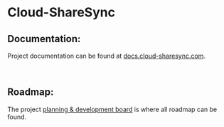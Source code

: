 # Cloud-ShareSync

## Documentation:
Project documentation can be found at [docs.cloud-sharesync.com](https://docs.cloud-sharesync.com).

<br>

## Roadmap:
The project [planning & development board](https://github.com/orgs/DarkgreyDevelopment/projects/3) is where all roadmap
can be found.
